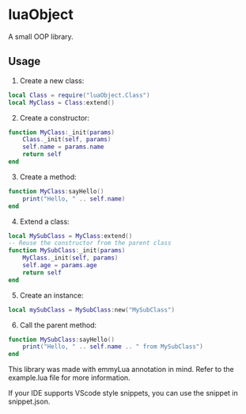 # luaObject
A small OOP library.

## Usage

1. Create a new class:

```lua
local Class = require("luaObject.Class")
local MyClass = Class:extend()
```

2. Create a constructor:

```lua
function MyClass:_init(params)
    Class._init(self, params)
    self.name = params.name
    return self
end
```

3. Create a method:

```lua
function MyClass:sayHello()
    print("Hello, " .. self.name)
end
```

4. Extend a class:

```lua
local MySubClass = MyClass:extend()
-- Reuse the constructor from the parent class
function MySubClass:_init(params)
    MyClass._init(self, params)
    self.age = params.age
    return self
end
```

5. Create an instance:

```lua
local mySubClass = MySubClass:new("MySubClass")
```


6. Call the parent method:

```lua
function MySubClass:sayHello()
    print("Hello, " .. self.name .. " from MySubClass")
end
```

This library was made with emmyLua annotation in mind.
Refer to the example.lua file for more information.

If your IDE supports VScode style snippets, you can use the snippet in snippet.json.
